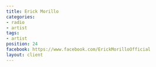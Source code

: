 ```yaml
---
title: Erick Morillo
categories:
- radio
- artist
tags:
- artist
position: 24
facebook: https://www.facebook.com/ErickMorilloOfficial
layout: client
---
```


